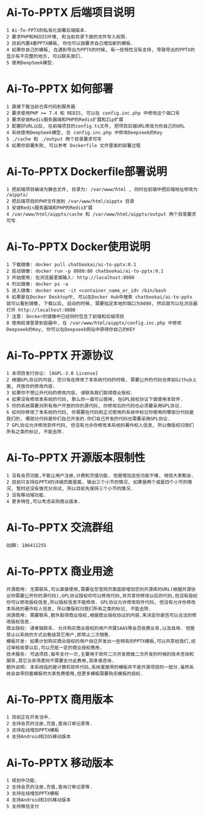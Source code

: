 # Ai-To-PPTX 后端项目说明
    1 Ai-To-PPTX的私有化部署后端版本.
    2 要求PHP和REDIS环境, 和当前目录下面的文件写入权限.
    3 目前内置4套PPTX模板, 你也可以按要求自己增加新的模板.
    4 如果你自己的模板, 在遇到导出为PPTX的时候, 有一些特性没有支持, 导致导出的PPTX的显示有不完整的地方, 可以联系我们.
    5 使用DeepSeek模型.

# Ai-To-PPTX 如何部署
    1 直接下载当前仓库代码到服务器
    2 要求使用PHP >= 7.4 和 REDIS, 可以在 config.inc.php 中修改这个端口号
    3 要求安装Redis服务器端和PHP的Redis扩展和Zip扩展
    3 配置好URL以后, 在前端项目的config.ts文件, 把项目后端URL修改为你自己的URL
    4 系统使用DeepSeek模型, 在 config.inc.php 中修改Deepseek的Key
    5 ./cache 和 ./output 两个目录要求可写
    6 如果你部署失败, 可以参考 Dockerfile 文件里面的部署过程

# Ai-To-PPTX Dockerfile部署说明
    1 把前端项目编译为静态文件, 目录为: /var/www/html , 同时在前端中把后端地址修改为 /aipptx/
    2 把后端项目的PHP文件放到 /var/www/html/aipptx 目录
    3 安装Redis服务器端和PHP的Redis扩展
    4 /var/www/html/aipptx/cache 和 /var/www/html/aipptx/output 两个目录要求可写

# Ai-To-PPTX Docker使用说明
    1 下载镜像: docker pull chatbookai/ai-to-pptx:0.1
    2 启动镜像: docker run -p 8080:80 chatbookai/ai-to-pptx:0.1
    3 开始使用: 在浏览器里面输入: http://localhost:8080
    4 列出镜像: docker ps -a
    5 进入镜像: docker exec -it <container_name_or_id> /bin/bash
    6 如果是在Docker Desktop中, 可以在Docker Hub中搜索 chatbookai/ai-to-pptx 就可以看到镜像, 下载以后, 启动的时候, 需要指定本地的端口为8080, 然后就可以在浏览器打开 http://localhost:8080
    7 注意: Docker的镜像中已经同时包含了前端和后端项目
    8 使用前请登录到容器中, 在 /var/www/html/aipptx/config.inc.php 中修改Deepseek的Key, 你可以在Deepseek网站中获得你自己的KEY

# Ai-To-PPTX 开源协议
    1 本项目发行协议: [AGPL-3.0 License]
    2 根据GPL协议的内容, 您只有在修改了本系统代码的时候, 需要公开的代码仓库如Github上面, 开放你的修改内容.
    3 如果你不想公开代码的修改内容, 请联系我们取得商业授权.
    4 如果没有修改本系统的代码, 那么你一直可以使用, 在GPL授权协议下面使用本软件.
    5 你的系统需要对所有用户开放的你的源代码, 你修改后的代码也必须要采用GPL协议.
    6 如何你修改了本系统的代码, 你需要在代码和正式使用的系统中标记你使用的哪部分代码是我们的, 哪部分代码是你们自己开发的.你们自己开发的代码也需要采用GPL协议.
    7 GPL协议允许修改软件代码, 但没有允许你修改本系统的著作权人信息, 所以像版权归我们所有之类的标记, 不能去除.

# Ai-To-PPTX 开源版本限制性
    1 没有会员功能,不能让用户注册,计费和充值功能. 但是增加这些功能不难, 相信大家都会.
    2 目前只支持在PPTX的详细页面里面, 输出三个小节的情况, 如果是两个或是四个小节的情况, 暂时还没有做充分测试, 所以目前先保持三个小节的情况.
    3 没有移动端功能.
    4 更多特性,可以考虑采购商业版本.

# Ai-To-PPTX 交流群组
    QQ群: 186411255

# Ai-To-PPTX 商业用途
    开源商用: 无需联系,可以直接使用,需要在您官网页面底部增加您的开源库的URL(根据开源协议你需要公开你的源代码),GPL协议授权你可以修改代码,并共享你修改以后的代码,但没有授权你可以修改版权信息,所以版权信息不能修改. GPL协议允许修改软件代码, 但没有允许你修改本系统的著作权人信息, 所以像版权归我们所有之类的标记, 不能去除.
    闭源商用: 需要联系,额外取得商业授权,根据商业授权协议的内容,来决定你是否可以合法的修改版权信息.
    商业授权: 请单独联系. 允许购买商业授权的用户开展SAAS等会员收费业务,以及自用. 但是禁止以系统的方式出售给其它用户,即禁止二次销售. 
    模板开发: 如果计划购买商业授权的用户自已开发出一些特有的PPTX模板,可以共享给我们,经过审核收录以后,可以充抵一定的商业授权费用.
    技术服务: 可选项目,每年支付一次,主要用于软件二次开发商做二次开发的时候的技术咨询和服务,其它业务场景则不需要支付此费用,具体请咨询.
    额外说明: 本系统指的是计算机软件代码,系统里面带的模板并不是开源项目的一部分.虽然系统会自带四套模板供大家免费使用,但更多模板需要购买模板的授权.

# Ai-To-PPTX 商用版本
    1 目前正在开发当中.
    2 支持会员的注册,充值,查询订单记录等.
    3 支持在线增加PPTX模板
    4 支持Android和IOS移动版本

# Ai-To-PPTX 移动版本
    1 规划中功能.
    2 支持会员的注册,充值,查询订单记录等.
    3 支持在线增加PPTX模板
    4 支持Android和IOS移动版本
    5 支持微信支付   